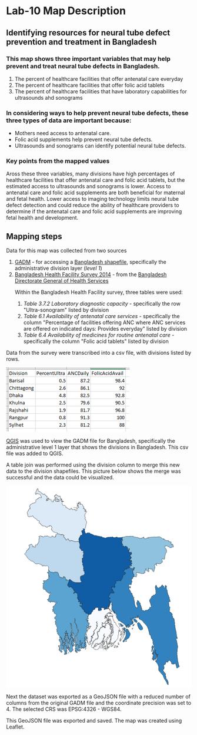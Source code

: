 # Lab-10 Map Description

## Identifying resources for neural tube defect prevention and treatment in Bangladesh

### This map shows three important variables that may help prevent and treat neural tube defects in Bangladesh.

1. The percent of healthcare facilities that offer antenatal care everyday
2. The percent of healthcare facilities that offer folic acid tablets
3. The percent of healthcare facilities that have laboratory capabilities for ultrasounds ahd sonograms

### In considering ways to help prevent neural tube defects, these three types of data are important because:

* Mothers need access to antenatal care.
* Folic acid supplements help prevent neural tube defects.
* Ultrasounds and sonograms can identify potential neural tube defects.

### Key points from the mapped values

Aross these three variables, many divisions have high percentages of healthcare facilities that offer antenatal care and folic acid tablets, but the estimated access to ultrasounds and sonograms is lower. Access to antenatal care and folic acid supplements are both beneficial for maternal and fetal health. Lower access to imaging technology limits neural tube defect detection and could reduce the ability of healthcare providers to determine if the antenatal care and folic acid supplements are improving fetal health and development.

## Mapping steps

Data for this map was collected from two sources

1. [GADM](https://gadm.org/data.html) - for accessing a [Bangladesh shapefile](https://biogeo.ucdavis.edu/data/gadm3.6/shp/gadm36_BGD_shp.zip), specifically the administrative division layer (<i>level 1</i>) 
2. [Bangladesh Health Facility Survey 2014](https://dghs.gov.bd/images/docs/Other_Publication/Bangladesh%20Health%20Facility%20Servey%202014.pdf) - from the [Bangladesh Directorate General of Health Services](https://dghs.gov.bd/index.php/en/)

<ol>
Within the Bangladesh Health Facility survey, three tables were used:
<ol>
<li><i>Table 3.7.2 Laboratory diagnostic capacity</i> - specifically the row "Ultra-sonogram" listed by division</li>
<li><i>Table 6.1 Availability of antenatal care services</i> - specifically the column "Percentage of facilities
offering ANC where ANC services are offered on indicated days: Provides everyday" listed by division </li>
<li><i>Table 6.4 Availability of medicines for routine antenatal care</i> - specifically the column "Folic acid tablets" listed by division</li>
</ol>
</ol>

Data from the survey were transcribed into a csv file, with divisions listed by rows.

![Example table](images/TableExample.png)  

[QGIS](https://qgis.org/en/site/) was used to view the GADM file for Bangladesh, specifically the administrative level 1 layer that shows the divisions in Bangladesh. This csv file was added to QGIS.

A table join was performed using the division column to merge this new data to the division shapefiles. This picture below shows the merge was successful and the data could be visualized.

![Example map](images/MapExample.png)  

Next the dataset was exported as a GeoJSON file with a reduced number of columns from the original GADM file and the coordinate precision was set to 4. The selected CRS was EPSG:4326 - WGS84.

This GeoJSON file was exported and saved. The map was created using Leaflet.